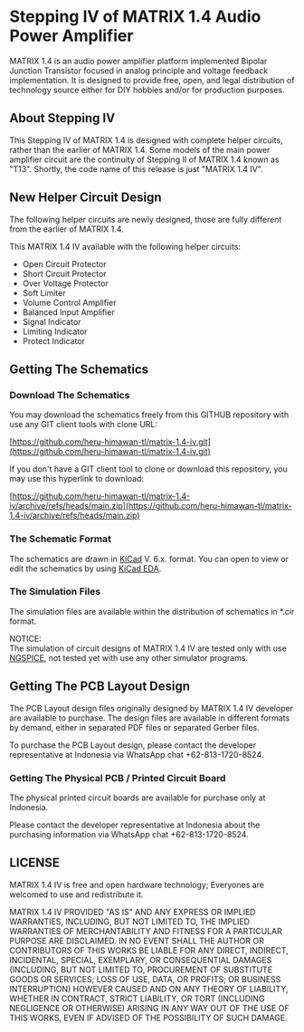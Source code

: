 # Stepping IV of MATRIX 1.4 Audio Power Amplifier

MATRIX 1.4 is an audio power amplifier platform implemented Bipolar Junction
Transistor focused in analog principle and voltage feedback implementation.
It is designed to provide free, open, and legal distribution of technology
source either for DIY hobbies and/or for production purposes.

## About Stepping IV

This Stepping IV of MATRIX 1.4 is designed with complete helper circuits,
rather than the earlier of MATRIX 1.4. Some models of the main power amplifier
circuit are the continuity of Stepping II of MATRIX 1.4 known as "T13".
Shortly, the code name of this release is just "MATRIX 1.4 IV".

## New Helper Circuit Design

The following helper circuits are newly designed, those are fully different
from the earlier of MATRIX 1.4.

This MATRIX 1.4 IV available with the following helper circuits:

- Open Circuit Protector
- Short Circuit Protector
- Over Voltage Protector
- Soft Limiter
- Volume Control Amplifier
- Balanced Input Amplifier
- Signal Indicator
- Limiting Indicator
- Protect Indicator

## Getting The Schematics

### Download The Schematics

You may download the schematics freely from this GITHUB repository with use any
GIT client tools with clone URL:

  [https://github.com/heru-himawan-tl/matrix-1.4-iv.git](https://github.com/heru-himawan-tl/matrix-1.4-iv.git)

If you don't have a GIT client tool to clone or download this repository, you
may use this hyperlink to download:

  [https://github.com/heru-himawan-tl/matrix-1.4-iv/archive/refs/heads/main.zip](https://github.com/heru-himawan-tl/matrix-1.4-iv/archive/refs/heads/main.zip)

### The Schematic Format

The schematics are drawn in [KiCad](https://www.kicad.org/) V. 6.x. format.
You can open to view or edit the schematics by using [KiCad EDA](https://www.kicad.org/).

### The Simulation Files

The simulation files are available within the distribution of schematics in
*.cir format.

NOTICE:  
The simulation of circuit designs of MATRIX 1.4 IV are
tested only with use [NGSPICE](http://ngspice.sourceforge.net/), not tested
yet with use any other simulator programs.

## Getting The PCB Layout Design

The PCB Layout design files originally designed by MATRIX 1.4 IV developer are
available to purchase. The design files are available in different formats
by demand, either in separated PDF files or separated Gerber files.

To purchase the PCB Layout design, please contact the developer representative
at Indonesia via WhatsApp chat +62-813-1720-8524.

### Getting The Physical PCB / Printed Circuit Board

The physical printed circuit boards are available for purchase only at
Indonesia.

Please contact the developer representative at Indonesia about the purchasing
information via WhatsApp chat +62-813-1720-8524. 

## LICENSE

MATRIX 1.4 IV is free and open hardware technology; Everyones are welcomed to
use and redistribute it.

MATRIX 1.4 IV PROVIDED "AS IS" AND ANY EXPRESS OR IMPLIED WARRANTIES,
INCLUDING, BUT NOT LIMITED TO, THE IMPLIED WARRANTIES OF MERCHANTABILITY AND
FITNESS FOR A PARTICULAR PURPOSE ARE DISCLAIMED. IN NO EVENT SHALL THE AUTHOR
OR CONTRIBUTORS OF THIS WORKS BE LIABLE FOR ANY DIRECT, INDIRECT, INCIDENTAL,
SPECIAL, EXEMPLARY, OR CONSEQUENTIAL DAMAGES (INCLUDING, BUT NOT LIMITED TO,
PROCUREMENT OF SUBSTITUTE GOODS OR SERVICES; LOSS OF USE, DATA, OR PROFITS; OR
BUSINESS INTERRUPTION) HOWEVER CAUSED AND ON ANY THEORY OF LIABILITY, WHETHER
IN CONTRACT, STRICT LIABILITY, OR TORT (INCLUDING NEGLIGENCE OR OTHERWISE)
ARISING IN ANY WAY OUT OF THE USE OF THIS WORKS, EVEN IF ADVISED OF THE
POSSIBILITY OF SUCH DAMAGE.
